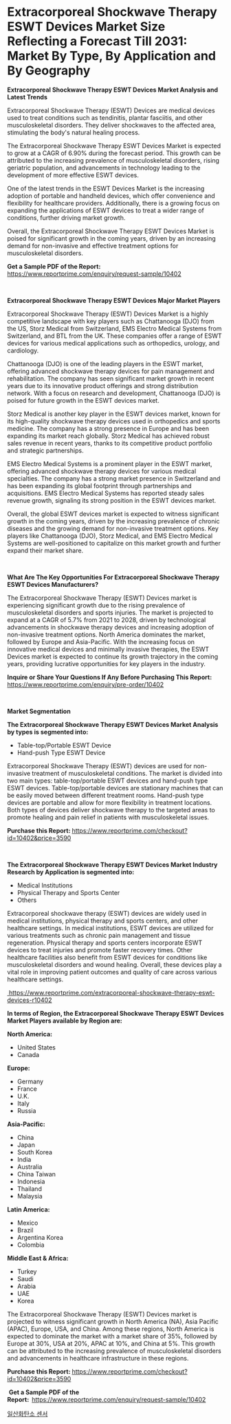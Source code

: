 <p><h1>Extracorporeal Shockwave Therapy ESWT Devices Market Size Reflecting a Forecast Till 2031: Market By Type, By Application and By Geography</h1></p><p><strong>Extracorporeal Shockwave Therapy ESWT Devices Market Analysis and Latest Trends</strong></p>
<p><p>Extracorporeal Shockwave Therapy (ESWT) Devices are medical devices used to treat conditions such as tendinitis, plantar fasciitis, and other musculoskeletal disorders. They deliver shockwaves to the affected area, stimulating the body's natural healing process.</p><p>The Extracorporeal Shockwave Therapy ESWT Devices Market is expected to grow at a CAGR of 6.90% during the forecast period. This growth can be attributed to the increasing prevalence of musculoskeletal disorders, rising geriatric population, and advancements in technology leading to the development of more effective ESWT devices.</p><p>One of the latest trends in the ESWT Devices Market is the increasing adoption of portable and handheld devices, which offer convenience and flexibility for healthcare providers. Additionally, there is a growing focus on expanding the applications of ESWT devices to treat a wider range of conditions, further driving market growth.</p><p>Overall, the Extracorporeal Shockwave Therapy ESWT Devices Market is poised for significant growth in the coming years, driven by an increasing demand for non-invasive and effective treatment options for musculoskeletal disorders.</p></p>
<p><strong>Get a Sample PDF of the Report:&nbsp;</strong> <a href="https://www.reportprime.com/enquiry/request-sample/10402">https://www.reportprime.com/enquiry/request-sample/10402</a></p>
<p>&nbsp;</p>
<p><strong>Extracorporeal Shockwave Therapy ESWT Devices Major Market Players</strong></p>
<p><p>Extracorporeal Shockwave Therapy (ESWT) Devices Market is a highly competitive landscape with key players such as Chattanooga (DJO) from the US, Storz Medical from Switzerland, EMS Electro Medical Systems from Switzerland, and BTL from the UK. These companies offer a range of ESWT devices for various medical applications such as orthopedics, urology, and cardiology.</p><p>Chattanooga (DJO) is one of the leading players in the ESWT market, offering advanced shockwave therapy devices for pain management and rehabilitation. The company has seen significant market growth in recent years due to its innovative product offerings and strong distribution network. With a focus on research and development, Chattanooga (DJO) is poised for future growth in the ESWT devices market.</p><p>Storz Medical is another key player in the ESWT devices market, known for its high-quality shockwave therapy devices used in orthopedics and sports medicine. The company has a strong presence in Europe and has been expanding its market reach globally. Storz Medical has achieved robust sales revenue in recent years, thanks to its competitive product portfolio and strategic partnerships.</p><p>EMS Electro Medical Systems is a prominent player in the ESWT market, offering advanced shockwave therapy devices for various medical specialties. The company has a strong market presence in Switzerland and has been expanding its global footprint through partnerships and acquisitions. EMS Electro Medical Systems has reported steady sales revenue growth, signaling its strong position in the ESWT devices market.</p><p>Overall, the global ESWT devices market is expected to witness significant growth in the coming years, driven by the increasing prevalence of chronic diseases and the growing demand for non-invasive treatment options. Key players like Chattanooga (DJO), Storz Medical, and EMS Electro Medical Systems are well-positioned to capitalize on this market growth and further expand their market share.</p></p>
<p>&nbsp;</p>
<p><strong>What Are The Key Opportunities For Extracorporeal Shockwave Therapy ESWT Devices Manufacturers?</strong></p>
<p><p>The Extracorporeal Shockwave Therapy (ESWT) Devices market is experiencing significant growth due to the rising prevalence of musculoskeletal disorders and sports injuries. The market is projected to expand at a CAGR of 5.7% from 2021 to 2028, driven by technological advancements in shockwave therapy devices and increasing adoption of non-invasive treatment options. North America dominates the market, followed by Europe and Asia-Pacific. With the increasing focus on innovative medical devices and minimally invasive therapies, the ESWT Devices market is expected to continue its growth trajectory in the coming years, providing lucrative opportunities for key players in the industry.</p></p>
<p><strong>Inquire or Share Your Questions If Any Before Purchasing This Report:</strong> <a href="https://www.reportprime.com/enquiry/pre-order/10402">https://www.reportprime.com/enquiry/pre-order/10402</a></p>
<p>&nbsp;</p>
<p><strong>Market Segmentation</strong></p>
<p><strong>The Extracorporeal Shockwave Therapy ESWT Devices Market Analysis by types is segmented into:</strong></p>
<p><ul><li>Table-top/Portable ESWT Device</li><li>Hand-push Type ESWT Device</li></ul></p>
<p><p>Extracorporeal Shockwave Therapy (ESWT) devices are used for non-invasive treatment of musculoskeletal conditions. The market is divided into two main types: table-top/portable ESWT devices and hand-push type ESWT devices. Table-top/portable devices are stationary machines that can be easily moved between different treatment rooms. Hand-push type devices are portable and allow for more flexibility in treatment locations. Both types of devices deliver shockwave therapy to the targeted areas to promote healing and pain relief in patients with musculoskeletal issues.</p></p>
<p><strong>Purchase this Report:&nbsp;</strong><a href="https://www.reportprime.com/checkout?id=10402&price=3590">https://www.reportprime.com/checkout?id=10402&price=3590</a></p>
<p>&nbsp;</p>
<p><strong>The Extracorporeal Shockwave Therapy ESWT Devices Market Industry Research by Application is segmented into:</strong></p>
<p><ul><li>Medical Institutions</li><li>Physical Therapy and Sports Center</li><li>Others</li></ul></p>
<p><p>Extracorporeal shockwave therapy (ESWT) devices are widely used in medical institutions, physical therapy and sports centers, and other healthcare settings. In medical institutions, ESWT devices are utilized for various treatments such as chronic pain management and tissue regeneration. Physical therapy and sports centers incorporate ESWT devices to treat injuries and promote faster recovery times. Other healthcare facilities also benefit from ESWT devices for conditions like musculoskeletal disorders and wound healing. Overall, these devices play a vital role in improving patient outcomes and quality of care across various healthcare settings.</p></p>
<p><a href="https://www.reportprime.com/extracorporeal-shockwave-therapy-eswt-devices-r10402">&nbsp;https://www.reportprime.com/extracorporeal-shockwave-therapy-eswt-devices-r10402</a></p>
<p><strong>In terms of Region, the Extracorporeal Shockwave Therapy ESWT Devices Market Players available by Region are:</strong></p>
<p>
    <p> <strong> North America: </strong>
        <ul>
            <li>United States</li>
            <li>Canada</li>
        </ul>
        </p> 
    <p> <strong> Europe: </strong>
        <ul>
            <li>Germany</li>
            <li>France</li>
            <li>U.K.</li>
            <li>Italy</li>
            <li>Russia</li>
        </ul>
        </p> 
    <p> <strong> Asia-Pacific: </strong>
        <ul>
            <li>China</li>
            <li>Japan</li>
            <li>South Korea</li>
            <li>India</li>
            <li>Australia</li>
            <li>China Taiwan</li>
            <li>Indonesia</li>
            <li>Thailand</li>
            <li>Malaysia</li>
        </ul>
        </p> 
    <p> <strong> Latin America: </strong>
        <ul>
            <li>Mexico</li>
            <li>Brazil</li>
            <li>Argentina Korea</li>
            <li>Colombia</li>
        </ul>
        </p> 
    <p> <strong> Middle East & Africa: </strong>
        <ul>
            <li>Turkey</li>
            <li>Saudi</li>
            <li>Arabia</li>
            <li>UAE</li>
            <li>Korea</li>
        </ul>
    </p>
    </p>
<p><p>The Extracorporeal Shockwave Therapy (ESWT) Devices market is projected to witness significant growth in North America (NA), Asia Pacific (APAC), Europe, USA, and China. Among these regions, North America is expected to dominate the market with a market share of 35%, followed by Europe at 30%, USA at 20%, APAC at 10%, and China at 5%. This growth can be attributed to the increasing prevalence of musculoskeletal disorders and advancements in healthcare infrastructure in these regions.</p></p>
<p><strong>Purchase this Report: </strong><a href="https://www.reportprime.com/checkout?id=10402&price=3590">https://www.reportprime.com/checkout?id=10402&price=3590</a></p>
<p>&nbsp;<strong>Get a Sample PDF of the Report:&nbsp;&nbsp;</strong><a href="https://www.reportprime.com/enquiry/request-sample/10402">https://www.reportprime.com/enquiry/request-sample/10402</a></p>
<p><strong></strong></p>
<p><p><a href="https://github.com/jntpkh496620/Market-Research-Report-List-1/blob/main/426098135866.md">일산화탄소 센서</a></p></p>